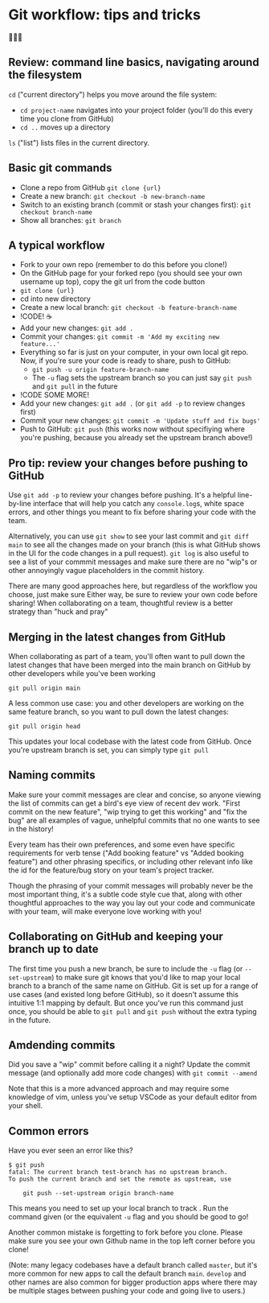 # Git workflow: tips and tricks
🚀🚀🚀

## Review: command line basics, navigating around the filesystem
`cd` ("current directory") helps you move around the file system:
* `cd project-name` navigates into your project folder (you'll do this every time you clone from GitHub)
* `cd ..` moves up a directory

`ls` ("list") lists files in the current directory. 

## Basic git commands
* Clone a repo from GitHub `git clone {url}`
* Create a new branch: `git checkout -b new-branch-name`
* Switch to an existing branch (commit or stash your changes first): `git checkout branch-name` 
* Show all branches: `git branch`


## A typical workflow
* Fork to your own repo (remember to do this before you clone!)
* On the GitHub page for your forked repo (you should see your own username up top), copy the git url from the code button
* `git clone {url}`
* cd into new directory
* Create a new local branch: `git checkout -b feature-branch-name`
* !CODE! ☕️
* Add your new changes: `git add .`
* Commit your changes: `git commit -m 'Add my exciting new feature...'`
* Everything so far is just on your computer, in your own local git repo. Now, if you're sure your code is ready to share, push to GitHub:
   * `git push -u origin feature-branch-name` 
   * The `-u` flag sets the upstream branch so you can just say `git push` and `git pull` in the future
* !CODE SOME MORE!
* Add your new changes: `git add .` (or `git add -p` to review changes first)
* Commit your new changes: `git commit -m 'Update stuff and fix bugs'`
* Push to GitHub: `git push` (this works now without specifiying where you're pushing, because you already set the upstream branch above!)

## Pro tip: review your changes before pushing to GitHub
Use `git add -p` to review your changes before pushing. It's a helpful line-by-line interface that will help you catch any `console.log`s, white space errors, and other things you meant to fix before sharing your code with the team.

Alternatively, you can use `git show` to see your last commit and `git diff main` to see all the changes made on your branch (this is what GitHub shows in the UI for the code changes in a pull request). `git log` is also useful to see a list of your commmit messages and make sure there are no "wip"s or other annoyingly vague placeholders in the commit history.

There are many good approaches here, but regardless of the workflow you choose, just make sure Either way, be sure to review your own code before sharing! When collaborating on a team, thoughtful review is a better strategy than "huck and pray"

## Merging in the latest changes from GitHub
When collaborating as part of a team, you'll often want to pull down the latest changes that have been merged into the main branch on GitHub by other developers while you've been working
```
git pull origin main
```

A less common use case: you and other developers are working on the same feature branch, so you want to pull down the latest changes:
```
git pull origin head
```

This updates your local codebase with the latest code from GitHub. Once you're upstream branch is set, you can simply type `git pull`

## Naming commits
Make sure your commit messages are clear and concise, so anyone viewing the list of commits can get a bird's eye view of recent dev work. "First commit on the new feature", "wip trying to get this working" and "fix the bug" are all examples of vague, unhelpful commits that no one wants to see in the history!

Every team has their own preferences, and some even have specific requirements for verb tense ("Add booking feature" vs "Added booking feature") and other phrasing specifics, or including other relevant info like the id for the feature/bug story on your team's project tracker. 

Though the phrasing of your commit messages will probably never be the most important thing, it's a subtle code style cue that, along with other thoughtful approaches to the way you lay out your code and communicate with your team, will make everyone love working with you! 

## Collaborating on GitHub and keeping your branch up to date

The first time you push a new branch, be sure to include the `-u` flag (or `--set-upstream`) to make sure git knows that you'd like to map your local branch to a branch of the same name on GitHub. Git is set up for a range of use cases (and existed long before GitHub), so it doesn't assume this intuitive 1:1 mapping by default. But once you've run this command just once, you should be able to `git pull` and `git push` without the extra typing in the future.


## Amdending commits
Did you save a "wip" commit before calling it a night? Update the commit message (and optionally add more code changes) with `git commit --amend`

Note that this is a more advanced approach and may require some knowledge of vim, unless you've setup VSCode as your default editor from your shell.

## Common errors
Have you ever seen an error like this?
```
$ git push
fatal: The current branch test-branch has no upstream branch.
To push the current branch and set the remote as upstream, use

    git push --set-upstream origin branch-name
```
This means you need to set up your local branch to track . Run the command given (or the equivalent `-u` flag and you should be good to go!

Another common mistake is forgetting to fork before you clone. Please make sure you see your own Github name in the top left corner before you clone!

(Note: many legacy codebases have a default branch called `master`, but it's more common for new apps to call the default branch  `main`. `develop` and other names are also common for bigger production apps where there may be multiple stages between pushing your code and going live to users.)

